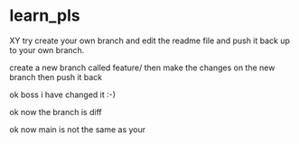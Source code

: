 # learn_pls
XY try create your own branch and edit the readme file and push it back up to your own branch.

create a new branch called feature/<whatever u want>
then make the changes on the new branch
then push it back


ok boss i have changed it :-)



ok now the branch is diff
  
  ok now main is not the same as your 
